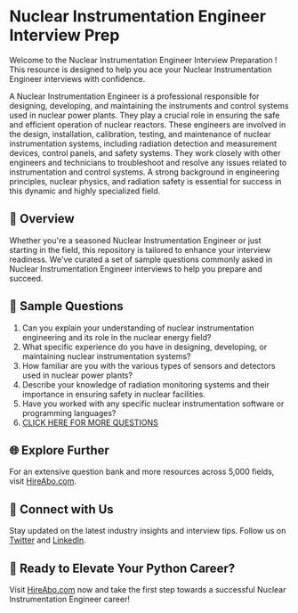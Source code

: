 # Nuclear Instrumentation Engineer Interview Prep

Welcome to the Nuclear Instrumentation Engineer Interview Preparation ! This resource is designed to help you ace your Nuclear Instrumentation Engineer interviews with confidence.

A Nuclear Instrumentation Engineer is a professional responsible for designing, developing, and maintaining the instruments and control systems used in nuclear power plants. They play a crucial role in ensuring the safe and efficient operation of nuclear reactors. These engineers are involved in the design, installation, calibration, testing, and maintenance of nuclear instrumentation systems, including radiation detection and measurement devices, control panels, and safety systems. They work closely with other engineers and technicians to troubleshoot and resolve any issues related to instrumentation and control systems. A strong background in engineering principles, nuclear physics, and radiation safety is essential for success in this dynamic and highly specialized field.

## 🚀 Overview

Whether you're a seasoned Nuclear Instrumentation Engineer or just starting in the field, this repository is tailored to enhance your interview readiness. We've curated a set of sample questions commonly asked in Nuclear Instrumentation Engineer interviews to help you prepare and succeed.

## 📝 Sample Questions

1. Can you explain your understanding of nuclear instrumentation engineering and its role in the nuclear energy field?
2. What specific experience do you have in designing, developing, or maintaining nuclear instrumentation systems?
3. How familiar are you with the various types of sensors and detectors used in nuclear power plants?
4. Describe your knowledge of radiation monitoring systems and their importance in ensuring safety in nuclear facilities.
5. Have you worked with any specific nuclear instrumentation software or programming languages?
6. [CLICK HERE FOR MORE QUESTIONS](https://hireabo.com/job/20_3_20/Nuclear%20Instrumentation%20Engineer)

## 🌐 Explore Further

For an extensive question bank and more resources across 5,000 fields, visit [HireAbo.com](https://www.hireabo.com).

## 📱 Connect with Us

Stay updated on the latest industry insights and interview tips. Follow us on [Twitter](https://twitter.com/hireabo) and [LinkedIn](https://www.linkedin.com/in/hire-abo-3609972a8/).

## 🚀 Ready to Elevate Your Python Career?

Visit [HireAbo.com](https://www.hireabo.com) now and take the first step towards a successful Nuclear Instrumentation Engineer career!